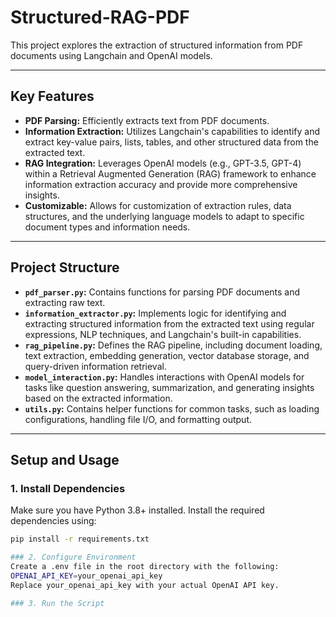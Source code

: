 # Structured-RAG-PDF

This project explores the extraction of structured information from PDF documents using Langchain and OpenAI models.

---

## Key Features
- **PDF Parsing:** Efficiently extracts text from PDF documents.
- **Information Extraction:** Utilizes Langchain's capabilities to identify and extract key-value pairs, lists, tables, and other structured data from the extracted text.
- **RAG Integration:** Leverages OpenAI models (e.g., GPT-3.5, GPT-4) within a Retrieval Augmented Generation (RAG) framework to enhance information extraction accuracy and provide more comprehensive insights.
- **Customizable:** Allows for customization of extraction rules, data structures, and the underlying language models to adapt to specific document types and information needs.

---

## Project Structure
- **`pdf_parser.py`:** Contains functions for parsing PDF documents and extracting raw text.
- **`information_extractor.py`:** Implements logic for identifying and extracting structured information from the extracted text using regular expressions, NLP techniques, and Langchain's built-in capabilities.
- **`rag_pipeline.py`:** Defines the RAG pipeline, including document loading, text extraction, embedding generation, vector database storage, and query-driven information retrieval.
- **`model_interaction.py`:** Handles interactions with OpenAI models for tasks like question answering, summarization, and generating insights based on the extracted information.
- **`utils.py`:** Contains helper functions for common tasks, such as loading configurations, handling file I/O, and formatting output.

---

## Setup and Usage

### 1. Install Dependencies
Make sure you have Python 3.8+ installed. Install the required dependencies using:
```bash
pip install -r requirements.txt

### 2. Configure Environment
Create a .env file in the root directory with the following:
OPENAI_API_KEY=your_openai_api_key
Replace your_openai_api_key with your actual OpenAI API key.

### 3. Run the Script

